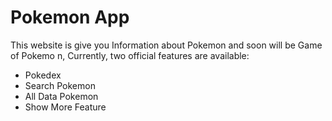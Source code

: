 # Pokemon App

This website is give you Information about Pokemon and soon will be Game of Pokemo n,
Currently, two official features are available:

- Pokedex
- Search Pokemon
- All Data Pokemon
- Show More Feature
